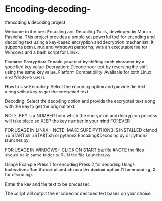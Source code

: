 # Encoding-decoding-
#encoding & decoding project

Welcome to the best Encoding and Decoding Tools, developed by Manan Pasricha. This project provides a simple yet powerful tool for encoding and decoding text using a key-based encryption and decryption mechanism. It supports both Linux and Windows platforms, with an executable file for Windows and a bash script for Linux.

Features
Encryption: Encode your text by shifting each character by a specified key value.
Decryption: Decode your text by reversing the shift using the same key value.
Platform Compatibility: Available for both Linux and Windows users.

How to Use
Encoding: Select the encoding option and provide the text along with a key to get the encrypted text.

Decoding: Select the decoding option and provide the encrypted text along with the key to get the original text.

NOTE: KEY is a NUMBER from which the encryption and decryption process will take place so KEEP the key number in your mind FOREVER

FOR USAGE IN LINUX:-      NOTE: MAKE SURE PYTHON3 IS INSTALLED
chmod +x START.sh
./START.sh
or
python3 Encoding&Decoding.py
or
python3 launcher.py

FOR USAGE IN WINDOWS:-
CLICK ON START.bat file     #NOTE the files should be in same folder 
or 
RUN the file Launcher.py

Usage
Example
Press 1 for encoding
Press 2 for decoding
Usage Instructions
Run the script and choose the desired option (1 for encoding, 2 for decoding).

Enter the key and the text to be processed.

The script will output the encoded or decoded text based on your choice.

